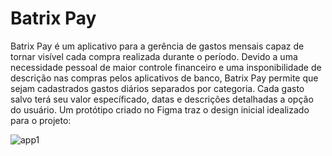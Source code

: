 # Batrix Pay
Batrix Pay é um aplicativo para a gerência de gastos mensais capaz de tornar visível cada compra realizada durante o período. Devido a uma necessidade pessoal de maior controle financeiro e uma insponibilidade de descrição nas compras pelos aplicativos de banco, Batrix Pay permite que sejam cadastrados gastos diários separados por categoria.
Cada gasto salvo terá seu valor específicado, datas e descrições detalhadas a opção do usuário.
Um protótipo criado no Figma traz o design inicial idealizado para o projeto:

![app1](https://user-images.githubusercontent.com/87399899/160147614-93ac435e-aed4-46a9-9375-9b9746fe4042.png)
